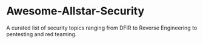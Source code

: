 # Awesome-Allstar-Security
A curated list of security topics ranging from DFIR to Reverse Engineering to pentesting and red teaming.
